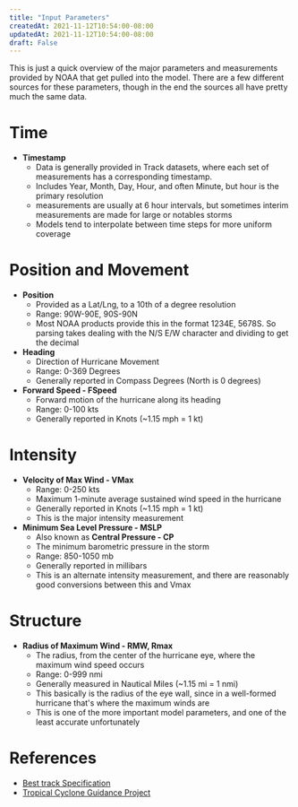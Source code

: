 ```yaml
---
title: "Input Parameters"
createdAt: 2021-11-12T10:54:00-08:00
updatedAt: 2021-11-12T10:54:00-08:00
draft: False
---
```


This is just a quick overview of the major parameters and measurements provided by NOAA that get pulled into the model.  There are a few different sources for these parameters, though in the end the sources all have pretty much the same data.

# Time
- **Timestamp**
  - Data is generally provided in Track datasets, where each set of measurements has a corresponding timestamp.
  - Includes Year, Month, Day, Hour, and often Minute, but hour is the primary resolution
  - measurements are usually at 6 hour intervals, but sometimes interim measurements are made for large or notables storms
  - Models tend to interpolate between time steps for more uniform coverage

# Position and Movement
- **Position**
  - Provided as a Lat/Lng, to a 10th of a degree resolution
  - Range: 90W-90E, 90S-90N
  - Most NOAA products provide this in the format 1234E, 5678S.  So parsing takes dealing with the N/S E/W character and dividing to get the decimal
- **Heading**
  - Direction of Hurricane Movement
  - Range: 0-369 Degrees
  - Generally reported in Compass Degrees (North is 0 degrees)
- **Forward Speed - FSpeed**
  - Forward motion of the hurricane along its heading
  - Range: 0-100 kts
  - Generally reported in Knots (~1.15 mph = 1 kt)

# Intensity
- **Velocity of Max Wind - VMax**
  - Range: 0-250 kts
  - Maximum 1-minute average sustained wind speed in the hurricane
  - Generally reported in Knots (~1.15 mph = 1 kt)
  - This is the major intensity measurement
- **Minimum Sea Level Pressure - MSLP**
  - Also known as **Central Pressure - CP**
  - The minimum barometric pressure in the storm
  - Range: 850-1050 mb
  - Generally reported in millibars
  - This is an alternate intensity measurement, and there are reasonably good conversions between this and Vmax

# Structure
- **Radius of Maximum Wind - RMW, Rmax**
  - The radius, from the center of the hurricane eye, where the maximum wind speed occurs
  - Range: 0-999 nmi
  - Generally measured in Nautical Miles (~1.15 mi = 1 nmi)
  - This basically is the radius of the eye wall, since in a well-formed hurricane that's where the maximum winds are
  - This is one of the more important model parameters, and one of the least accurate unfortunately

# References
- [Best track Specification](https://www.nrlmry.navy.mil/atcf_web/docs/database/new/abdeck.txt)
- [Tropical Cyclone Guidance Project](http://hurricanes.ral.ucar.edu/realtime/)
